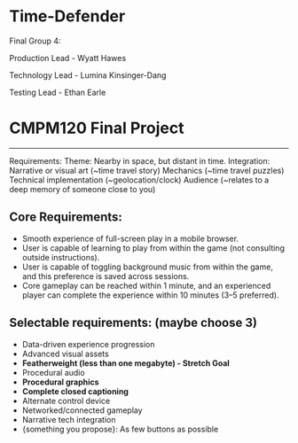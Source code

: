 # Time-Defender

Final Group 4: 

Production Lead - Wyatt Hawes

Technology Lead - Lumina Kinsinger-Dang

Testing Lead - Ethan Earle


# **CMPM120 Final Project**
-------------
Requirements:
Theme: Nearby in space, but distant in time.
Integration:
Narrative or visual art (~time travel story)
Mechanics (~time travel puzzles)
Technical implementation (~geolocation/clock)
Audience (~relates to a deep memory of someone close to you)

Core Requirements:
--------
- Smooth experience of full-screen play in a mobile browser.
- User is capable of learning to play from within the game (not consulting outside instructions).
- User is capable of toggling background music from within the game, and this preference is saved across sessions.
- Core gameplay can be reached within 1 minute, and an experienced player can complete the experience within 10 minutes (3–5 preferred).


Selectable requirements: (maybe choose 3)
-----------------
- Data-driven experience progression
- Advanced visual assets
- **Featherweight (less than one megabyte) - Stretch Goal**
- Procedural audio
- **Procedural graphics**
- **Complete closed captioning**
- Alternate control device
- Networked/connected gameplay
- Narrative tech integration
- {something you propose}: As few buttons as possible

